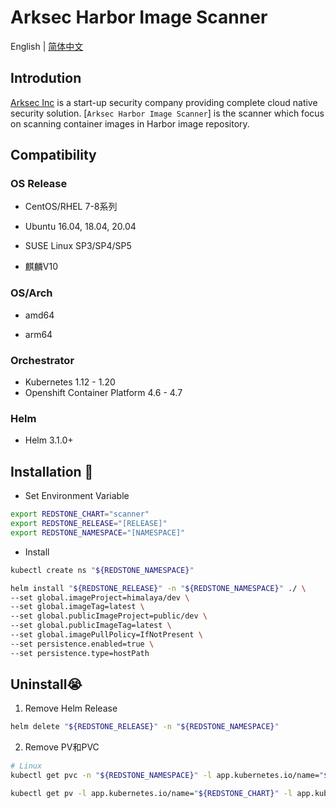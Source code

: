 # Arksec Harbor Image Scanner

English | [简体中文](README-zh_CN.md)
## Introdution

[Arksec Inc](https://www.arksec.cn/) is a start-up security company providing complete cloud native security solution.
[`Arksec Harbor Image Scanner`] is the scanner which focus on scanning container images in Harbor image repository.

## Compatibility

### OS Release

- CentOS/RHEL 7-8系列

- Ubuntu 16.04, 18.04, 20.04

- SUSE Linux SP3/SP4/SP5

- 麒麟V10

### OS/Arch

- amd64

- arm64

### Orchestrator

- Kubernetes 1.12 - 1.20
- Openshift Container Platform 4.6 - 4.7

### Helm

- Helm 3.1.0+

## Installation 🚀

* Set Environment Variable

```bash
export REDSTONE_CHART="scanner"
export REDSTONE_RELEASE="[RELEASE]"
export REDSTONE_NAMESPACE="[NAMESPACE]"
```

* Install

```bash
kubectl create ns "${REDSTONE_NAMESPACE}"

helm install "${REDSTONE_RELEASE}" -n "${REDSTONE_NAMESPACE}" ./ \
--set global.imageProject=himalaya/dev \
--set global.imageTag=latest \
--set global.publicImageProject=public/dev \
--set global.publicImageTag=latest \
--set global.imagePullPolicy=IfNotPresent \
--set persistence.enabled=true \
--set persistence.type=hostPath
```

## Uninstall😭

1. Remove Helm Release

```bash
helm delete "${REDSTONE_RELEASE}" -n "${REDSTONE_NAMESPACE}"
```

2. Remove PV和PVC

```bash
# Linux
kubectl get pvc -n "${REDSTONE_NAMESPACE}" -l app.kubernetes.io/name="${REDSTONE_CHART}" -l app.kubernetes.io/instance="${REDSTONE_RELEASE}" -o=jsonpath='{range .items[*]}{.metadata.name}{"\n"}{end}' | xargs -i kubectl delete pvc {} -n "${REDSTONE_NAMESPACE}"

kubectl get pv -l app.kubernetes.io/name="${REDSTONE_CHART}" -l app.kubernetes.io/instance="${REDSTONE_RELEASE}" -o=jsonpath='{range .items[*]}{.metadata.name}{"\n"}{end}' | xargs -i kubectl delete pv {}
```
